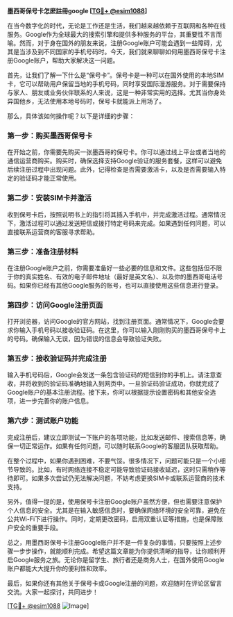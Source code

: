 **墨西哥保号卡怎麽註冊google [[TG💪+ @esim1088](https://t.me/s/esim1088)]**

在当今数字化的时代，无论是工作还是生活，我们越来越依赖于互联网和各种在线服务。Google作为全球最大的搜索引擎和提供多种服务的平台，其重要性不言而喻。然而，对于身在国外的朋友来说，注册Google账户可能会遇到一些障碍，尤其是当涉及到不同国家的手机号码时。今天，我们就来聊聊如何用墨西哥保号卡注册Google账户，帮助大家解决这一问题。

首先，让我们了解一下什么是“保号卡”。保号卡是一种可以在国外使用的本地SIM卡，它可以帮助用户保留当地的手机号码，同时享受国际漫游服务。对于需要保持与家人、朋友或业务伙伴联系的人来说，这是一种非常实用的选择。尤其当你身处异国他乡，无法使用本地号码时，保号卡就能派上用场了。

那么，具体该如何操作呢？以下是详细的步骤：

### 第一步：购买墨西哥保号卡

在开始之前，你需要先购买一张墨西哥的保号卡。你可以通过线上平台或者当地的通信运营商购买。购买时，确保选择支持Google验证的服务套餐，这样可以避免后续注册过程中出现问题。此外，记得检查是否需要激活卡，以及是否需要输入特定的验证码才能正常使用。

### 第二步：安装SIM卡并激活

收到保号卡后，按照说明书上的指引将其插入手机中，并完成激活过程。通常情况下，激活过程可以通过发送短信或拨打特定号码来完成。如果遇到任何问题，可以直接联系运营商的客服寻求帮助。

### 第三步：准备注册材料

在注册Google账户之前，你需要准备好一些必要的信息和文件。这些包括但不限于你的真实姓名、有效的电子邮件地址（最好是英文名）、以及你的墨西哥电话号码。如果你已经有其他Google服务的账号，也可以直接使用这些信息进行登录。

### 第四步：访问Google注册页面

打开浏览器，访问Google的官方网站，找到注册页面。通常情况下，Google会要求你输入手机号码以接收验证码。在这里，你可以输入刚刚购买的墨西哥保号卡上的号码。确保输入无误，因为错误的信息会导致验证失败。

### 第五步：接收验证码并完成注册

输入手机号码后，Google会发送一条包含验证码的短信到你的手机上。请注意查收，并将收到的验证码准确地输入到网页中。一旦验证码验证成功，你就完成了Google账户的基本注册流程。接下来，你可以根据提示设置密码和其他安全选项，进一步完善你的账户信息。

### 第六步：测试账户功能

完成注册后，建议立即测试一下账户的各项功能，比如发送邮件、搜索信息等，确保一切正常运作。如果有任何问题，可以随时联系Google的客服团队获取帮助。

在整个过程中，如果你遇到困难，不要气馁。很多情况下，问题可能只是一个小细节导致的。比如，有时网络连接不稳定可能导致验证码接收延迟，这时只需稍作等待即可。如果多次尝试仍无法解决问题，不妨考虑更换SIM卡或联系运营商的技术支持。

另外，值得一提的是，使用保号卡注册Google账户虽然方便，但也需要注意保护个人信息的安全。尤其是在输入敏感信息时，要确保网络环境的安全可靠，避免在公共Wi-Fi下进行操作。同时，定期更改密码，启用双重认证等措施，也是保障账户安全的重要手段。

总之，用墨西哥保号卡注册Google账户并不是一件复杂的事情，只要按照上述步骤一步步操作，就能顺利完成。希望这篇文章能为你提供清晰的指导，让你顺利开启Google服务之旅。无论你是留学生、旅行者还是商务人士，在国外使用Google账户都能大大提升你的便利性和效率。

最后，如果你还有其他关于保号卡或Google注册的问题，欢迎随时在评论区留言交流。大家一起探讨，共同进步！

[[TG💪+ @esim1088](https://t.me/s/esim1088) ![Image](https://i.postimg.cc/4NQfJmqS/Snipaste-2025-05-13-00-14-12.png)]